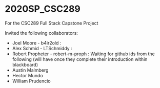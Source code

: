 # 2020SP_CSC289
For the CSC289 Full Stack Capstone Project

Invited the following collaborators:
- Joel Moore - b4ir2old :
- Alex Schmid - LTSchmiddy :
- Robert Propheter - robert-m-proph : 
Waiting for github ids from the following (will have once they complete their introduction within blackboard)
- Austin Malmberg
- Hector Mundo
- William Prudencio

